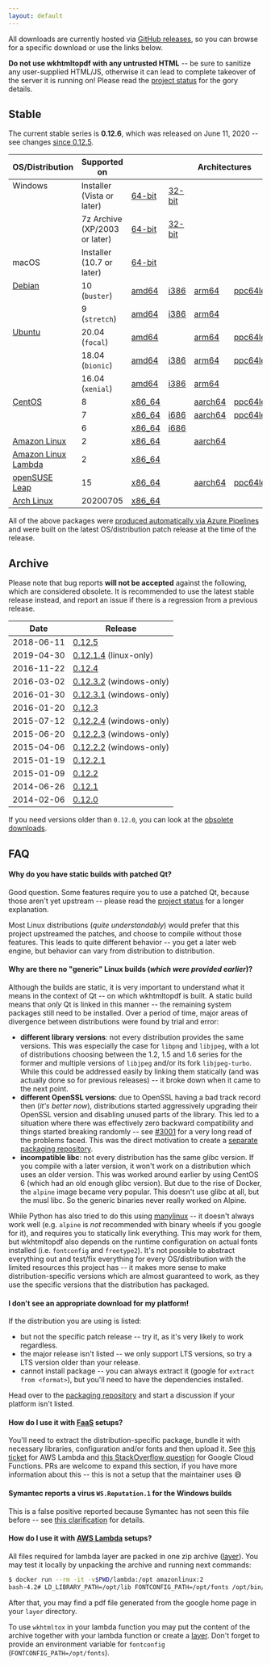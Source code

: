 ```yaml
---
layout: default
---
```


All downloads are currently hosted via [GitHub releases](https://github.com/wkhtmltopdf/packaging/releases), so you can browse for a specific download or use the links below.

**Do not use wkhtmltopdf with any untrusted HTML** -- be sure to sanitize any user-supplied HTML/JS, otherwise it can lead to complete takeover of the server it is running on! Please read the [project status](status.html) for the gory details.

## Stable

The current stable series is **0.12.6**, which was released on June 11, 2020 -- see changes [since 0.12.5](https://github.com/wkhtmltopdf/wkhtmltopdf/releases/0.12.6/).

<table>
    <thead>
        <tr>
            <th>OS/Distribution</th>
            <th>Supported on</th>
            <th colspan="5" style="text-align: center">Architectures</th>
        </tr>
    </thead>
    <tbody>
        <tr>
            <td rowspan="2" valign="top">Windows</td>
            <td>Installer (Vista or later)</td>
            <td>
                <a href="https://github.com/wkhtmltopdf/packaging/releases/download/0.12.6-1/wkhtmltox-0.12.6-1.msvc2015-win64.exe">64-bit</a>
             </td><td>
                <a href="https://github.com/wkhtmltopdf/packaging/releases/download/0.12.6-1/wkhtmltox-0.12.6-1.msvc2015-win32.exe">32-bit</a>
            </td>
            <td colspan="3">&nbsp;</td>
        </tr>
        <tr>
            <td>7z Archive (XP/2003 or later)</td>
            <td>
                <a href="https://github.com/wkhtmltopdf/packaging/releases/download/0.12.6-1/wkhtmltox-0.12.6-1.mxe-cross-win64.7z">64-bit</a>
             </td><td>
                <a href="https://github.com/wkhtmltopdf/packaging/releases/download/0.12.6-1/wkhtmltox-0.12.6-1.mxe-cross-win32.7z">32-bit</a>
            </td>
            <td colspan="3">&nbsp;</td>
        </tr>
        <tr>
            <td>macOS</td>
            <td>Installer (10.7 or later)</td>
            <td>
                <a href="https://github.com/wkhtmltopdf/packaging/releases/download/0.12.6-2/wkhtmltox-0.12.6-2.macos-cocoa.pkg">64-bit</a>
            </td>
            <td colspan="4">&nbsp;</td>
        </tr>
        <tr>
            <td rowspan="2" valign="top"><a href="https://www.debian.org/releases/">Debian</a></td>
            <td>10 (<code>buster</code>)</td>
            <td>
                <a href="https://github.com/wkhtmltopdf/packaging/releases/download/0.12.6-1/wkhtmltox_0.12.6-1.buster_amd64.deb">amd64</a>
             </td><td>
                <a href="https://github.com/wkhtmltopdf/packaging/releases/download/0.12.6-1/wkhtmltox_0.12.6-1.buster_i386.deb">i386</a>
             </td><td>
                <a href="https://github.com/wkhtmltopdf/packaging/releases/download/0.12.6-1/wkhtmltox_0.12.6-1.buster_arm64.deb">arm64</a>
             </td><td>
                <a href="https://github.com/wkhtmltopdf/packaging/releases/download/0.12.6-1/wkhtmltox_0.12.6-1.buster_ppc64le.deb">ppc64le</a>
             </td><td>
                <a href="https://github.com/wkhtmltopdf/packaging/releases/download/0.12.6-1/wkhtmltox_0.12.6-1.raspberrypi.buster_armhf.deb">raspberrypi</a>
            </td>
        </tr>
        <tr>
            <td>9 (<code>stretch</code>)</td>
            <td>
                <a href="https://github.com/wkhtmltopdf/packaging/releases/download/0.12.6-1/wkhtmltox_0.12.6-1.stretch_amd64.deb">amd64</a>
             </td><td>
                <a href="https://github.com/wkhtmltopdf/packaging/releases/download/0.12.6-1/wkhtmltox_0.12.6-1.stretch_i386.deb">i386</a>
             </td><td>
                <a href="https://github.com/wkhtmltopdf/packaging/releases/download/0.12.6-1/wkhtmltox_0.12.6-1.stretch_arm64.deb">arm64</a>
             </td><td>&nbsp;</td><td>
                <a href="https://github.com/wkhtmltopdf/packaging/releases/download/0.12.6-1/wkhtmltox_0.12.6-1.raspberrypi.stretch_armhf.deb">raspberrypi</a>
            </td>
        </tr>
        <tr>
            <td rowspan="3" valign="top"><a href="https://releases.ubuntu.com">Ubuntu</a></td>
            <td>20.04 (<code>focal</code>)</td>
            <td>
                <a href="https://github.com/wkhtmltopdf/packaging/releases/download/0.12.6-1/wkhtmltox_0.12.6-1.focal_amd64.deb">amd64</a>
             </td><td>&nbsp;</td><td>
                <a href="https://github.com/wkhtmltopdf/packaging/releases/download/0.12.6-1/wkhtmltox_0.12.6-1.focal_arm64.deb">arm64</a>
             </td><td>
                <a href="https://github.com/wkhtmltopdf/packaging/releases/download/0.12.6-1/wkhtmltox_0.12.6-1.focal_ppc64le.deb">ppc64le</a>
            </td>
            <td colspan="2">&nbsp;</td>
        </tr>
        <tr>
            <td>18.04 (<code>bionic</code>)</td>
            <td>
                <a href="https://github.com/wkhtmltopdf/packaging/releases/download/0.12.6-1/wkhtmltox_0.12.6-1.bionic_amd64.deb">amd64</a>
             </td><td>
                <a href="https://github.com/wkhtmltopdf/packaging/releases/download/0.12.6-1/wkhtmltox_0.12.6-1.bionic_i386.deb">i386</a>
             </td><td>
                <a href="https://github.com/wkhtmltopdf/packaging/releases/download/0.12.6-1/wkhtmltox_0.12.6-1.bionic_arm64.deb">arm64</a>
             </td><td>
                <a href="https://github.com/wkhtmltopdf/packaging/releases/download/0.12.6-1/wkhtmltox_0.12.6-1.bionic_ppc64le.deb">ppc64le</a>
            </td>
            <td>&nbsp;</td>
        </tr>
        <tr>
            <td>16.04 (<code>xenial</code>)</td>
            <td>
                <a href="https://github.com/wkhtmltopdf/packaging/releases/download/0.12.6-1/wkhtmltox_0.12.6-1.xenial_amd64.deb">amd64</a>
             </td><td>
                <a href="https://github.com/wkhtmltopdf/packaging/releases/download/0.12.6-1/wkhtmltox_0.12.6-1.xenial_i386.deb">i386</a>
             </td><td>
                <a href="https://github.com/wkhtmltopdf/packaging/releases/download/0.12.6-1/wkhtmltox_0.12.6-1.xenial_arm64.deb">arm64</a>
             </td>
            <td colspan="2">&nbsp;</td>
        </tr>
        <tr>
            <td rowspan="3" valign="top"><a href="https://wiki.centos.org/Download">CentOS</a></td>
            <td>8</td>
            <td>
                <a href="https://github.com/wkhtmltopdf/packaging/releases/download/0.12.6-1/wkhtmltox-0.12.6-1.centos8.x86_64.rpm">x86_64</a>
             </td><td>&nbsp;</td><td>
                <a href="https://github.com/wkhtmltopdf/packaging/releases/download/0.12.6-1/wkhtmltox-0.12.6-1.centos8.aarch64.rpm">aarch64</a>
             </td><td>
                <a href="https://github.com/wkhtmltopdf/packaging/releases/download/0.12.6-1/wkhtmltox-0.12.6-1.centos8.ppc64le.rpm">ppc64le</a>
            </td>
            <td>&nbsp;</td>
        </tr>
        <tr>
            <td>7</td>
            <td>
                <a href="https://github.com/wkhtmltopdf/packaging/releases/download/0.12.6-1/wkhtmltox-0.12.6-1.centos7.x86_64.rpm">x86_64</a>
             </td><td>
                <a href="https://github.com/wkhtmltopdf/packaging/releases/download/0.12.6-1/wkhtmltox-0.12.6-1.centos7.i686.rpm">i686</a>
             </td><td>
                <a href="https://github.com/wkhtmltopdf/packaging/releases/download/0.12.6-1/wkhtmltox-0.12.6-1.centos7.aarch64.rpm">aarch64</a>
             </td><td>
                <a href="https://github.com/wkhtmltopdf/packaging/releases/download/0.12.6-1/wkhtmltox-0.12.6-1.centos7.ppc64le.rpm">ppc64le</a>
            </td>
            <td>&nbsp;</td>
        </tr>
        <tr>
            <td>6</td>
            <td>
                <a href="https://github.com/wkhtmltopdf/packaging/releases/download/0.12.6-1/wkhtmltox-0.12.6-1.centos6.x86_64.rpm">x86_64</a>
             </td><td>
                <a href="https://github.com/wkhtmltopdf/packaging/releases/download/0.12.6-1/wkhtmltox-0.12.6-1.centos6.i686.rpm">i686</a>
            </td>
            <td colspan="3">&nbsp;</td>
        </tr>
        <tr>
            <td><a href="https://aws.amazon.com/amazon-linux-2/">Amazon Linux</a></td>
            <td>2</td>
            <td>
                <a href="https://github.com/wkhtmltopdf/packaging/releases/download/0.12.6-1/wkhtmltox-0.12.6-1.amazonlinux2.x86_64.rpm">x86_64</a>
             </td><td>&nbsp;</td><td>
                <a href="https://github.com/wkhtmltopdf/packaging/releases/download/0.12.6-1/wkhtmltox-0.12.6-1.amazonlinux2.aarch64.rpm">aarch64</a>
            </td>
            <td colspan="2">&nbsp;</td>
        </tr>
        <tr>
            <td><a href="https://aws.amazon.com/amazon-linux-2/">Amazon Linux Lambda</a></td>
            <td>2</td>
            <td>
                <a href="https://github.com/wkhtmltopdf/packaging/releases/download/0.12.6-4/wkhtmltox-0.12.6-4.amazonlinux2_lambda.zip">x86_64</a>
            </td>
            <td colspan="4">&nbsp;</td>
        </tr>
        <tr>
            <td><a href="https://software.opensuse.org/distributions/leap">openSUSE Leap</a></td>
            <td>15</td>
            <td>
                <a href="https://github.com/wkhtmltopdf/packaging/releases/download/0.12.6-1/wkhtmltox-0.12.6-1.opensuse.leap15.x86_64.rpm">x86_64</a>
             </td><td>&nbsp;</td><td>
                <a href="https://github.com/wkhtmltopdf/packaging/releases/download/0.12.6-1/wkhtmltox-0.12.6-1.opensuse.leap15.aarch64.rpm">aarch64</a>
             </td><td>
                <a href="https://github.com/wkhtmltopdf/packaging/releases/download/0.12.6-1/wkhtmltox-0.12.6-1.opensuse.leap15.ppc64le.rpm">ppc64le</a>
            </td>
            <td>&nbsp;</td>
        </tr>
        <tr>
            <td><a href="https://www.archlinux.org/">Arch Linux</a></td>
            <td>20200705</td>
            <td>
                <a href="https://github.com/wkhtmltopdf/packaging/releases/download/0.12.6-3/wkhtmltox-0.12.6-3.archlinux-x86_64.pkg.tar.xz">x86_64</a>
             </td>
            <td colspan="4">&nbsp;</td>
        </tr>
    </tbody>
</table>

All of the above packages were [produced automatically via Azure Pipelines](https://github.com/wkhtmltopdf/packaging) and were built on the latest OS/distribution patch release at the time of the release.

## Archive

Please note that bug reports **will not be accepted** against the following, which are considered obsolete. It is recommended to use the latest stable release instead, and report an issue if there is a regression from a previous release.

| Date       | Release                                                                                  |
| ---------- | ---------------------------------------------------------------------------------------- |
| 2018-06-11 | [0.12.5](https://github.com/wkhtmltopdf/wkhtmltopdf/releases/0.12.5/)                    |
| 2019-04-30 | [0.12.1.4](https://github.com/wkhtmltopdf/packaging/releases/0.12.1.4-2/) (linux-only)   |
| 2016-11-22 | [0.12.4](https://github.com/wkhtmltopdf/wkhtmltopdf/releases/0.12.4/)                    |
| 2016-03-02 | [0.12.3.2](https://github.com/wkhtmltopdf/wkhtmltopdf/releases/0.12.3.2/) (windows-only) |
| 2016-01-30 | [0.12.3.1](https://github.com/wkhtmltopdf/wkhtmltopdf/releases/0.12.3.1/) (windows-only) |
| 2016-01-20 | [0.12.3](https://github.com/wkhtmltopdf/wkhtmltopdf/releases/0.12.3/)                    |
| 2015-07-12 | [0.12.2.4](https://github.com/wkhtmltopdf/wkhtmltopdf/releases/0.12.2.4/) (windows-only) |
| 2015-06-20 | [0.12.2.3](https://github.com/wkhtmltopdf/wkhtmltopdf/releases/0.12.2.3/) (windows-only) |
| 2015-04-06 | [0.12.2.2](https://github.com/wkhtmltopdf/wkhtmltopdf/releases/0.12.2.2/) (windows-only) |
| 2015-01-19 | [0.12.2.1](https://github.com/wkhtmltopdf/wkhtmltopdf/releases/0.12.2.1/)                |
| 2015-01-09 | [0.12.2](https://github.com/wkhtmltopdf/wkhtmltopdf/releases/0.12.2/)                    |
| 2014-06-26 | [0.12.1](https://github.com/wkhtmltopdf/wkhtmltopdf/releases/0.12.1/)                    |
| 2014-02-06 | [0.12.0](https://github.com/wkhtmltopdf/wkhtmltopdf/releases/0.12.0/)                    |

If you need versions older than `0.12.0`, you can look at the [obsolete downloads](https://github.com/wkhtmltopdf/obsolete-downloads/blob/master/README.md).

## FAQ

#### Why do you have static builds with patched Qt?

Good question. Some features require you to use a patched Qt, because those aren't yet upstream -- please read the [project status](status.html) for a longer explanation.

Most Linux distributions (_quite understandably_) would prefer that this project upstreamed the patches, and choose to compile without those features. This leads to quite different behavior -- you get a later web engine, but behavior can vary from distribution to distribution.

#### Why are there no "generic" Linux builds (_which were provided earlier_)?

Although the builds are static, it is very important to understand what it means in the context of Qt -- on which wkhtmltopdf is built. A static build means that _only_ Qt is linked in this manner -- the remaining system packages still need to be installed. Over a period of time, major areas of divergence between distributions were found by trial and error:

* **different library versions**: not every distribution provides the same versions. This was especially the case for `libpng` and `libjpeg`, with a lot of distributions choosing between the 1.2, 1.5 and 1.6 series for the former and multiple versions of `libjpeg` and/or its fork `libjpeg-turbo`. While this could be addressed easily by linking them statically (and was actually done so for previous releases) -- it broke down when it came to the next point.
* **different OpenSSL versions**: due to OpenSSL having a bad track record then (_it's better now_), distributions started aggressively upgrading their OpenSSL version and disabling unused parts of the library. This led to a situation where there was effectively zero backward compatibility and things started breaking randomly -- see [#3001](https://github.com/wkhtmltopdf/wkhtmltopdf/issues/3001) for a very long read of the problems faced. This was the direct motivation to create a [separate packaging repository](https://github.com/wkhtmltopdf/packaging).
* **incompatible libc**: not every distribution has the same glibc version. If you compile with a later version, it won't work on a distribution which uses an older version. This was worked around earlier by using CentOS 6 (which had an old enough glibc version). But due to the rise of Docker, the `alpine` image became very popular. This doesn't use glibc at all, but the musl libc. So the generic binaries never really worked on Alpine.

While Python has also tried to do this using [manylinux](https://github.com/pypa/manylinux) -- it doesn't always work well (e.g. `alpine` is _not_ recommended with binary wheels if you google for it), and requires you to statically link everything. This may work for them, but wkhtmltopdf also depends on the runtime configuration on actual fonts installed (i.e. `fontconfig` and `freetype2`). It's not possible to abstract everything out and test/fix everything for every OS/distribution with the limited resources this project has -- it makes more sense to make distribution-specific versions which are almost guaranteed to work, as they use the specific versions that the distribution has packaged.

#### I don't see an appropriate download for my platform!

If the distribution you are using is listed:
  * but not the specific patch release -- try it, as it's very likely to work regardless.
  * the major release isn't listed -- we only support LTS versions, so try a LTS version older than your release.
  * cannot install package -- you can always extract it (google for `extract from <format>`), but you'll need to have the dependencies installed.

Head over to the [packaging repository](https://github.com/wkhtmltopdf/packaging) and start a discussion if your platform isn't listed.

#### How do I use it with [FaaS](https://en.wikipedia.org/wiki/Function_as_a_service) setups?

You'll need to extract the distribution-specific package, bundle it with necessary libraries, configuration and/or fonts and then upload it. See [this ticket](https://github.com/wkhtmltopdf/wkhtmltopdf/issues/4523) for AWS Lambda and [this StackOverflow question](https://stackoverflow.com/q/46639273) for Google Cloud Functions. PRs are welcome to expand this section, if you have more information about this -- this is not a setup that the maintainer uses 😄

#### Symantec reports a virus `WS.Reputation.1` for the Windows builds

This is a false positive reported because Symantec has not seen this file before -- see [this clarification](http://community.norton.com/forums/clarification-wsreputation1-detection) for details.

#### How do I use it with [AWS Lambda](https://aws.amazon.com/lambda/) setups?
All files required for lambda layer are packed in one zip archive ([layer](https://github.com/wkhtmltopdf/packaging/releases/download/0.12.6-4/wkhtmltox-0.12.6-4.amazonlinux2_lambda.zip)). You may test it locally by unpacking the archive and running next commands:
```bash
$ docker run --rm -it -v$PWD/lambda:/opt amazonlinux:2
bash-4.2# LD_LIBRARY_PATH=/opt/lib FONTCONFIG_PATH=/opt/fonts /opt/bin/wkhtmltopdf https://google.com/ /opt/google.pdf
```
After that, you may find a pdf file generated from the google home page in your `layer` directory.

To use `wkhtmltox` in your lambda function you may put the content of the archive together with your lambda function or create a [layer](https://docs.aws.amazon.com/lambda/latest/dg/configuration-layers.html). Don't forget to provide an environment variable for `fontconfig` (`FONTCONFIG_PATH=/opt/fonts`).
